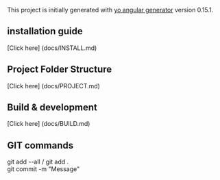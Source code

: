 
This project is initially generated with [yo angular generator](https://github.com/yeoman/generator-angular)
version 0.15.1.

## installation guide

[Click here] (docs/INSTALL.md)

## Project Folder Structure

[Click here] (docs/PROJECT.md)

## Build & development

[Click here] (docs/BUILD.md)

## GIT commands

git add --all / git add .  
git commit -m "Message"    
